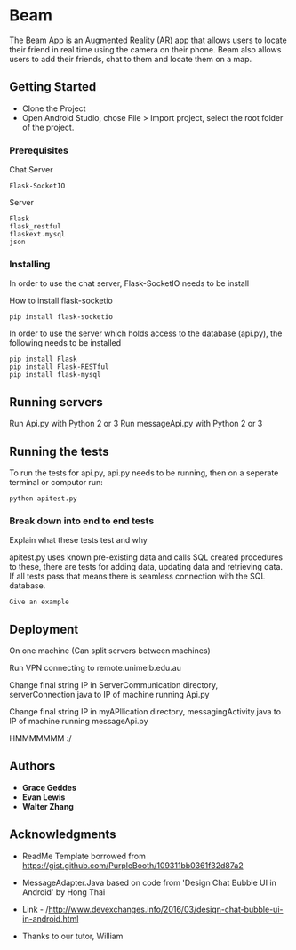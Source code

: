 # Beam

The Beam App is an Augmented Reality (AR) app that allows users to locate their friend in real time using the camera on their phone. Beam also allows users to add their friends, chat to them and locate them on a map.

## Getting Started

* Clone the Project
* Open Android Studio, chose File > Import project, select the root folder of the project.


### Prerequisites

Chat Server

```
Flask-SocketIO
```

Server

```
Flask
flask_restful
flaskext.mysql
json
```

### Installing

In order to use the chat server, Flask-SocketIO needs to be install

How to install flask-socketio

```
pip install flask-socketio
```


In order to use the server which holds access to the database (api.py),
the following needs to be installed

```
pip install Flask
pip install Flask-RESTful
pip install flask-mysql
```

## Running servers
Run Api.py with Python 2 or 3
Run messageApi.py with Python 2 or 3


## Running the tests

To run the tests for api.py, api.py needs to be running, then on a seperate terminal or computor
run:
```
python apitest.py
```

### Break down into end to end tests

Explain what these tests test and why

apitest.py uses known pre-existing data and calls SQL created procedures to these, 
there are tests for adding data, updating data and retrieving data. If all tests pass
that means there is seamless connection with the SQL database.

```
Give an example
```

## Deployment

On one machine 
(Can split servers between machines)

Run VPN connecting to remote.unimelb.edu.au 

Change final string IP in ServerCommunication directory, serverConnection.java to IP of machine running Api.py

Change final string IP in myAPllication directory, messagingActivity.java to IP of machine running messageApi.py


HMMMMMMM :/


## Authors

* **Grace Geddes** 
* **Evan Lewis**
* **Walter Zhang**



## Acknowledgments

* ReadMe Template borrowed from https://gist.github.com/PurpleBooth/109311bb0361f32d87a2
* MessageAdapter.Java based on code from 'Design Chat Bubble UI in Android' by Hong Thai
* Link - /http://www.devexchanges.info/2016/03/design-chat-bubble-ui-in-android.html

* Thanks to our tutor, William
